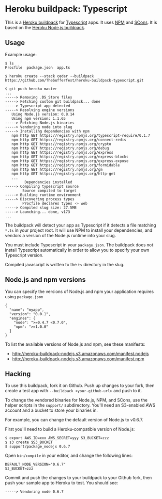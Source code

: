 Heroku buildpack: Typescript
==============================

This is a [Heroku buildpack](http://devcenter.heroku.com/articles/buildpacks) for [Typescript](http://www.typescriptlang.org/) apps. It uses [NPM](http://npmjs.org/) and [SCons](http://www.scons.org/). It is based on the [Heroku Node.js buildpack](https://github.com/heroku/heroku-buildpack-nodejs).

Usage
-----

Example usage:

    $ ls
    Procfile  package.json  app.ts

    $ heroku create --stack cedar --buildpack https://github.com/TheSufferfest/heroku-buildpack-typescript.git

    $ git push heroku master
    ...
    -----> Removing .DS_Store files
    -----> Fetching custom git buildpack... done
    -----> Typescript app detected
    -----> Resolving engine versions
       Using Node.js version: 0.8.14
       Using npm version: 1.1.65
    -----> Fetching Node.js binaries
    -----> Vendoring node into slug
    -----> Installing dependencies with npm
       npm http GET https://registry.npmjs.org/typescript-require/0.1.7
       npm http GET https://registry.npmjs.org/connect-redis
       npm http GET https://registry.npmjs.org/crypto
       npm http GET https://registry.npmjs.org/debug
       npm http GET https://registry.npmjs.org/express
       npm http GET https://registry.npmjs.org/express-blocks
       npm http GET https://registry.npmjs.org/express-expose
       npm http GET https://registry.npmjs.org/formidable
       npm http GET https://registry.npmjs.org/gm
       npm http GET https://registry.npmjs.org/http-get
       ...
             Dependencies installed
    -----> Compiling typescript source
            Source compiled to target
    -----> Building runtime environment
    -----> Discovering process types
            Procfile declares types -> web
    -----> Compiled slug size: 27.5MB
    -----> Launching... done, v173
    ...

The buildpack will detect your app as Typescript if it detects a file matching `*.ts` in your project root.  It will use NPM to install your dependencies, and vendors a version of the Node.js runtime into your slug.  

You must include Typescript in your `package.json`. The buildpack does not install Typescript automatically in order to allow you to specify your own Typescript version.

Compiled javascript is written to the `ts` directory in the slug. 

Node.js and npm versions
------------------------

You can specify the versions of Node.js and npm your application requires using `package.json`

    {
      "name": "myapp",
      "version": "0.0.1",
      "engines": {
        "node": ">=0.4.7 <0.7.0",
        "npm": ">=1.0.0"
      }
    }

To list the available versions of Node.js and npm, see these manifests:

* http://heroku-buildpack-nodejs.s3.amazonaws.com/manifest.nodejs
* http://heroku-buildpack-nodejs.s3.amazonaws.com/manifest.npm

Hacking
-------

To use this buildpack, fork it on Github.  Push up changes to your fork, then create a test app with `--buildpack <your-github-url>` and push to it.

To change the vendored binaries for Node.js, NPM, and SCons, use the helper scripts in the `support/` subdirectory.  You'll need an S3-enabled AWS account and a bucket to store your binaries in.

For example, you can change the default version of Node.js to v0.6.7.

First you'll need to build a Heroku-compatible version of Node.js:

    $ export AWS_ID=xxx AWS_SECRET=yyy S3_BUCKET=zzz
    $ s3 create $S3_BUCKET
    $ support/package_nodejs 0.6.7

Open `bin/compile` in your editor, and change the following lines:

    DEFAULT_NODE_VERSION="0.6.7"
    S3_BUCKET=zzz

Commit and push the changes to your buildpack to your Github fork, then push your sample app to Heroku to test.  You should see:

    -----> Vendoring node 0.6.7
